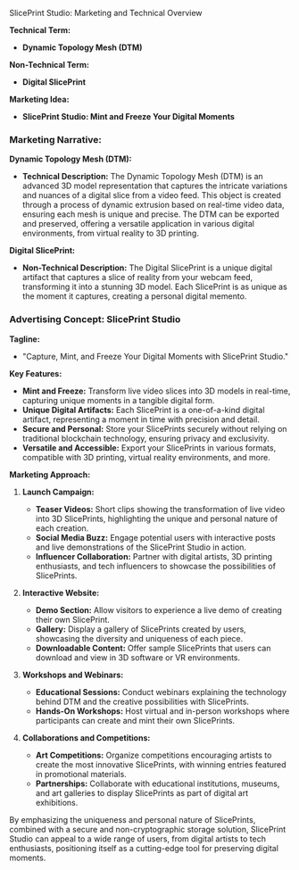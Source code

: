 SlicePrint Studio: Marketing and Technical Overview

**Technical Term:**
- **Dynamic Topology Mesh (DTM)**

**Non-Technical Term:**
- **Digital SlicePrint**

**Marketing Idea:**
- **SlicePrint Studio: Mint and Freeze Your Digital Moments**

### Marketing Narrative:

**Dynamic Topology Mesh (DTM):**
- **Technical Description:**
  The Dynamic Topology Mesh (DTM) is an advanced 3D model representation that captures the intricate variations and nuances of a digital slice from a video feed. This object is created through a process of dynamic extrusion based on real-time video data, ensuring each mesh is unique and precise. The DTM can be exported and preserved, offering a versatile application in various digital environments, from virtual reality to 3D printing.

**Digital SlicePrint:**
- **Non-Technical Description:**
  The Digital SlicePrint is a unique digital artifact that captures a slice of reality from your webcam feed, transforming it into a stunning 3D model. Each SlicePrint is as unique as the moment it captures, creating a personal digital memento.

### Advertising Concept: SlicePrint Studio

**Tagline:**
- "Capture, Mint, and Freeze Your Digital Moments with SlicePrint Studio."

**Key Features:**
- **Mint and Freeze:**
  Transform live video slices into 3D models in real-time, capturing unique moments in a tangible digital form.
- **Unique Digital Artifacts:**
  Each SlicePrint is a one-of-a-kind digital artifact, representing a moment in time with precision and detail.
- **Secure and Personal:**
  Store your SlicePrints securely without relying on traditional blockchain technology, ensuring privacy and exclusivity.
- **Versatile and Accessible:**
  Export your SlicePrints in various formats, compatible with 3D printing, virtual reality environments, and more.

**Marketing Approach:**
1. **Launch Campaign:**
   - **Teaser Videos:**
     Short clips showing the transformation of live video into 3D SlicePrints, highlighting the unique and personal nature of each creation.
   - **Social Media Buzz:**
     Engage potential users with interactive posts and live demonstrations of the SlicePrint Studio in action.
   - **Influencer Collaboration:**
     Partner with digital artists, 3D printing enthusiasts, and tech influencers to showcase the possibilities of SlicePrints.

2. **Interactive Website:**
   - **Demo Section:**
     Allow visitors to experience a live demo of creating their own SlicePrint.
   - **Gallery:**
     Display a gallery of SlicePrints created by users, showcasing the diversity and uniqueness of each piece.
   - **Downloadable Content:**
     Offer sample SlicePrints that users can download and view in 3D software or VR environments.

3. **Workshops and Webinars:**
   - **Educational Sessions:**
     Conduct webinars explaining the technology behind DTM and the creative possibilities with SlicePrints.
   - **Hands-On Workshops:**
     Host virtual and in-person workshops where participants can create and mint their own SlicePrints.

4. **Collaborations and Competitions:**
   - **Art Competitions:**
     Organize competitions encouraging artists to create the most innovative SlicePrints, with winning entries featured in promotional materials.
   - **Partnerships:**
     Collaborate with educational institutions, museums, and art galleries to display SlicePrints as part of digital art exhibitions.

By emphasizing the uniqueness and personal nature of SlicePrints, combined with a secure and non-cryptographic storage solution, SlicePrint Studio can appeal to a wide range of users, from digital artists to tech enthusiasts, positioning itself as a cutting-edge tool for preserving digital moments.